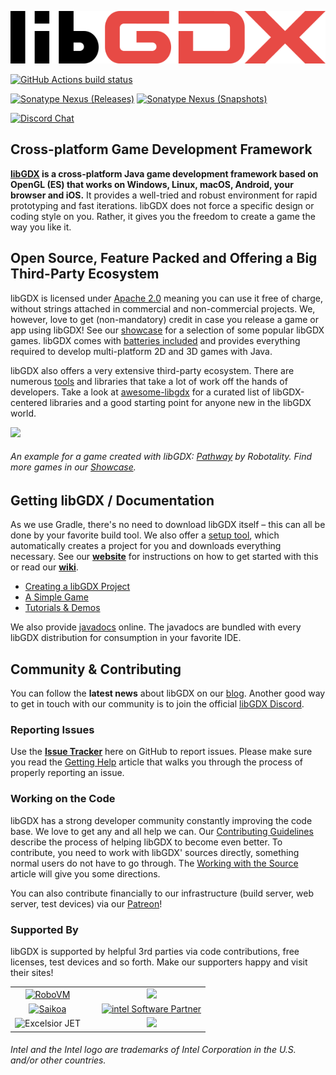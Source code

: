 ![logo](libgdx_logo.svg)

[![GitHub Actions build status](https://img.shields.io/github/workflow/status/libgdx/libgdx/Build%20and%20Publish/master?label=GitHub%20Actions)](https://github.com/libgdx/libgdx/actions?query=workflow%3A%22Build+and+Publish%22)

[![Sonatype Nexus (Releases)](https://img.shields.io/nexus/r/com.badlogicgames.gdx/gdx?nexusVersion=2&server=https%3A%2F%2Foss.sonatype.org&label=version)](https://search.maven.org/artifact/com.badlogicgames.gdx/gdx)
[![Sonatype Nexus (Snapshots)](https://img.shields.io/nexus/s/com.badlogicgames.gdx/gdx?server=https%3A%2F%2Foss.sonatype.org&label=snapshot)](https://oss.sonatype.org/#nexus-search;gav~com.badlogicgames.gdx~gdx~~~~kw,versionexpand)

[![Discord Chat](https://img.shields.io/discord/348229412858101762?logo=discord)](https://libgdx.com/community/discord/)

## Cross-platform Game Development Framework
**[libGDX](https://libgdx.com) is a cross-platform Java game development framework based on OpenGL (ES) that works on Windows, Linux, macOS, Android, your browser and iOS.** It provides a well-tried and robust environment for rapid prototyping and fast iterations. libGDX does not force a specific design or coding style on you. Rather, it gives you the freedom to create a game the way you like it.

## Open Source, Feature Packed and Offering a Big Third-Party Ecosystem
libGDX is licensed under [Apache 2.0](https://www.apache.org/licenses/LICENSE-2.0.html) meaning you can use it free of charge, without strings attached in commercial and non-commercial projects. We, however, love to get (non-mandatory) credit in case you release a game or app using libGDX! See our [showcase](https://libgdx.com/showcase/) for a selection of some popular libGDX games. libGDX comes with [batteries included](https://libgdx.com/features/) and provides everything required to develop multi-platform 2D and 3D games with Java.

libGDX also offers a very extensive third-party ecosystem. There are numerous [tools](https://libgdx.com/dev/tools/) and libraries that take a lot of work off the hands of developers. Take a look at [awesome-libgdx](https://github.com/rafaskb/awesome-libgdx#readme) for a curated list of libGDX-centered libraries and a good starting point for anyone new in the libGDX world.

![](https://libgdx.com/assets/images/index_showcase/game0.png)
###### An example for a game created with libGDX: [Pathway](https://store.steampowered.com/app/546430/Pathway/) by Robotality. Find more games in our [Showcase](https://libgdx.com/showcase/).

## Getting libGDX / Documentation
As we use Gradle, there's no need to download libGDX itself  &ndash; this can all be done by your favorite build tool. We also offer a [setup tool](https://libgdx.com/dev/#how-to-get-started-with-libgdx), which automatically creates a project for you and downloads everything necessary. See our **[website](https://libgdx.com/dev/setup/)** for instructions on how to get started with this or read our **[wiki](https://github.com/libgdx/libgdx/wiki)**.

- [Creating a libGDX Project](https://libgdx.com/dev/setup/)
- [A Simple Game](https://libgdx.com/dev/simple_game/)
- [Tutorials & Demos](https://libgdx.com/dev/tutorials/)

We also provide [javadocs](https://libgdx.badlogicgames.com/nightlies/docs/api/) online. The javadocs are bundled with every libGDX distribution for consumption in your favorite IDE.

## Community & Contributing
You can follow the **latest news** about libGDX on our [blog](https://libgdx.com/news/). Another good way to get in touch with our community is to join the official [libGDX Discord](https://libgdx.com/community/discord/).

### Reporting Issues
Use the **[Issue Tracker](https://github.com/libgdx/libgdx/issues)** here on GitHub to report issues. Please make sure you read the [Getting Help](https://github.com/libgdx/libgdx/wiki/Getting-help) article that walks you through the process of properly reporting an issue.

### Working on the Code
libGDX has a strong developer community constantly improving the code base. We love to get any and all help we can. Our [Contributing Guidelines](https://libgdx.com/dev/contributing/) describe the process of helping libGDX to become even better. To contribute, you need to work with libGDX' sources directly, something normal users do not have to go through. The [Working with the Source](https://libgdx.com/dev/from_source/) article will give you some directions.

You can also contribute financially to our infrastructure (build server, web server, test devices) via our [Patreon](https://patreon.com/libgdx)!

### Supported By
libGDX is supported by helpful 3rd parties via code contributions, free licenses, test devices and so forth. Make our supporters happy and visit their sites!

<table>
<tr>
<td style="text-align: center;"><a href="https://github.com/MobiVM/robovm"><img style="margin-right:20px" src="https://libgdx.com/assets/images/sponsors/robovm.png" alt="RoboVM" /></a></td>
<td style="text-align: center;"><a href="https://bit.ly/spinegdx"><img src="https://libgdx.com/assets/images/sponsors/spine.png"></a></td>
</tr>

<tr>
<td style="text-align: center;"><a href="https://bit.ly/saikoagdx"><img style="margin-right:20px" src="https://libgdx.com/assets/images/sponsors/saikoa.png" alt="Saikoa" /></a></td>
<td style="text-align: center;"><a href="https://bit.ly/intelgdx"><img src="https://libgdx.com/assets/images/sponsors/intel.png" alt="intel Software Partner" /></a></td>
</tr>

<tr>
<td style="text-align: center;"><img style="margin-right:20px" src="https://libgdx.com/assets/images/sponsors/excelsior.png" alt="Excelsior JET"></td>
<td style="text-align: center;"><img src="https://libgdx.com/assets/images/sponsors/nextpeer.png"></td>
</tr>
</table>

###### Intel and the Intel logo are trademarks of Intel Corporation in the U.S. and/or other countries.
